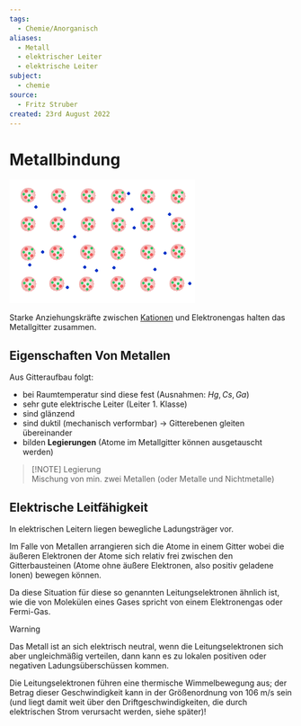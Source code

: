 ```yaml
---
tags:
  - Chemie/Anorganisch
aliases:
  - Metall
  - elektrischer Leiter
  - elektrische Leiter
subject:
  - chemie
source:
  - Fritz Struber
created: 23rd August 2022
---
```


# Metallbindung

![metall_bdg_anim](assets/metall_bdg_anim.gif)

Starke Anziehungskräfte zwischen [Kationen](Ionenbindung.md) und Elektronengas halten das Metallgitter zusammen.

## Eigenschaften Von Metallen

Aus Gitteraufbau folgt:
- bei Raumtemperatur sind diese fest (Ausnahmen: $Hg,Cs,Ga$)
- sehr gute elektrische Leiter (Leiter 1. Klasse)
- sind glänzend
- sind duktil (mechanisch verformbar) $\rightarrow$ Gitterebenen gleiten übereinander
- bilden **Legierungen** (Atome im Metallgitter können ausgetauscht werden)

>[!NOTE] Legierung  
Mischung von min. zwei Metallen (oder Metalle und Nichtmetalle)

## Elektrische Leitfähigkeit

In elektrischen Leitern liegen bewegliche Ladungsträger vor.

Im Falle von Metallen arrangieren sich die Atome in einem Gitter wobei die äußeren Elektronen der Atome sich relativ frei zwischen den Gitterbausteinen (Atome ohne äußere Elektronen, also positiv geladene Ionen) bewegen können.

Da diese Situation für diese so genannten Leitungselektronen ähnlich ist, wie die von Molekülen eines Gases spricht von einem Elektronengas oder Fermi-Gas.

> [!WARNING]  
> Das Metall ist an sich elektrisch neutral, wenn die Leitungselektronen sich aber ungleichmäßig verteilen, dann kann es zu lokalen positiven oder negativen Ladungsüberschüssen kommen.

Die Leitungselektronen führen eine thermische Wimmelbewegung aus; der Betrag dieser Geschwindigkeit kann in der Größenordnung von 106 m/s sein (und liegt damit weit über den Driftgeschwindigkeiten, die durch elektrischen Strom verursacht werden, siehe später)!